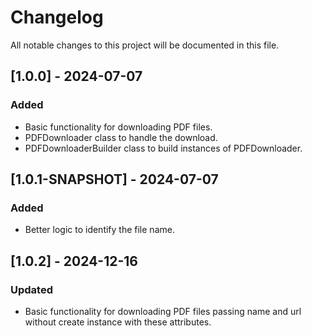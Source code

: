 # Changelog
All notable changes to this project will be documented in this file.

## [1.0.0] - 2024-07-07
### Added
- Basic functionality for downloading PDF files.
- PDFDownloader class to handle the download.
- PDFDownloaderBuilder class to build instances of PDFDownloader.

## [1.0.1-SNAPSHOT] - 2024-07-07
### Added
- Better logic to identify the file name.


## [1.0.2] - 2024-12-16
### Updated
- Basic functionality for downloading PDF files passing name and url without create instance with these attributes.
